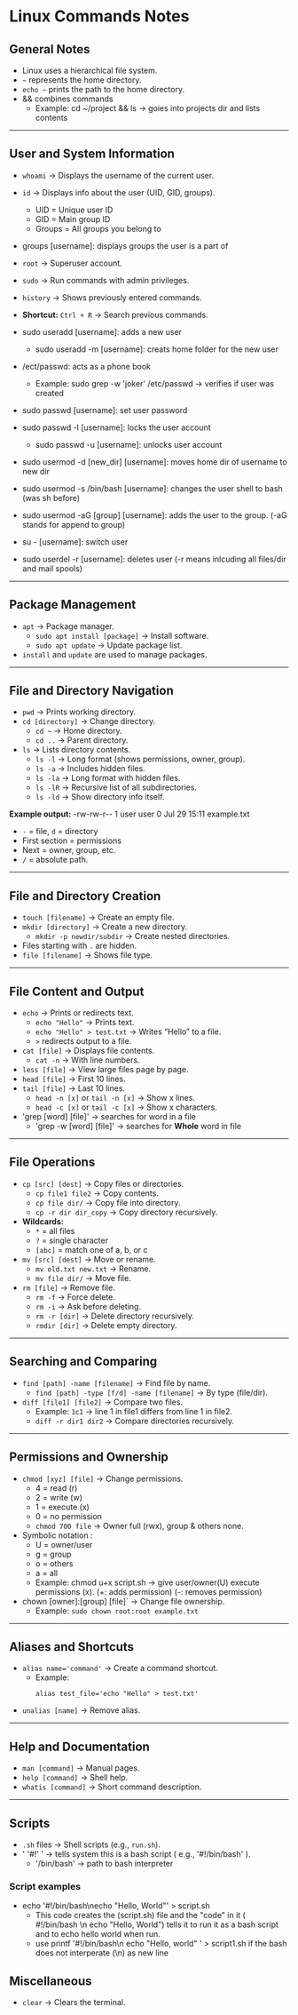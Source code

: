 # Linux Commands Notes

## General Notes
- Linux uses a hierarchical file system.
- `~` represents the home directory.
- `echo ~` prints the path to the home directory.
- && combines commands
  - Example: cd ~/project && ls -> goies into projects dir and lists contents  
---

## User and System Information
- `whoami` → Displays the username of the current user.  
- `id` → Displays info about the user (UID, GID, groups).  
  - UID = Unique user ID  
  - GID = Main group ID  
  - Groups = All groups you belong to
- groups [username]: displays groups the user is a part of  
- `root` → Superuser account.  
- `sudo` → Run commands with admin privileges.  
- `history` → Shows previously entered commands.  
- **Shortcut:** `Ctrl + R` → Search previous commands.

- sudo useradd [username]: adds a new user
  - sudo useradd -m [username]: creats home folder for the new user
- /ect/passwd: acts as a phone book
  - Example: sudo grep -w 'joker' /etc/passwd -> verifies if user was created
- sudo passwd [username]: set user password
- sudo passwd -l [username]: locks the user account
  -  sudo passwd -u  [username]: unlocks user account
- sudo usermod -d [new_dir] [username]: moves home dir of username to new dir
- sudo usermod -s /bin/bash [username]: changes the user shell to bash (was sh before)
- sudo usermod -aG [group] [username]: adds the user to the group. (-aG stands for append to group)
- su - [username]: switch user
- sudo userdel -r [username]: deletes user (-r means inlcuding all files/dir and mail spools)

---

## Package Management
- `apt` → Package manager.  
  - `sudo apt install [package]` → Install software.  
  - `sudo apt update` → Update package list.  
- `install` and `update` are used to manage packages.

---

## File and Directory Navigation
- `pwd` → Prints working directory.  
- `cd [directory]` → Change directory.  
  - `cd ~` → Home directory.  
  - `cd ..` → Parent directory.  
- `ls` → Lists directory contents.  
  - `ls -l` → Long format (shows permissions, owner, group).  
  - `ls -a` → Includes hidden files.  
  - `ls -la` → Long format with hidden files.  
  - `ls -lR` → Recursive list of all subdirectories.  
  - `ls -ld` → Show directory info itself.  

**Example output:**
-rw-rw-r-- 1 user user 0 Jul 29 15:11 example.txt

- `-` = file, `d` = directory  
- First section = permissions  
- Next = owner, group, etc.  
- `/` = absolute path.

---

## File and Directory Creation
- `touch [filename]` → Create an empty file.  
- `mkdir [directory]` → Create a new directory.  
  - `mkdir -p newdir/subdir` → Create nested directories.  
- Files starting with `.` are hidden.  
- `file [filename]` → Shows file type.

---

## File Content and Output
- `echo` → Prints or redirects text.  
  - `echo "Hello"` → Prints text.  
  - `echo "Hello" > test.txt` → Writes “Hello” to a file.  
  - `>` redirects output to a file.  
- `cat [file]` → Displays file contents.  
  - `cat -n` → With line numbers.  
- `less [file]` → View large files page by page.  
- `head [file]` → First 10 lines.  
- `tail [file]` → Last 10 lines.  
  - `head -n [x]` or `tail -n [x]` → Show x lines.  
  - `head -c [x]` or `tail -c [x]` → Show x characters.
- 'grep [word] [file]' -> searches for word in a file
  - 'grep -w [word] [file]' -> searches for **Whole** word in file 
---

## File Operations
- `cp [src] [dest]` → Copy files or directories.  
  - `cp file1 file2` → Copy contents.  
  - `cp file dir/` → Copy file into directory.  
  - `cp -r dir dir_copy` → Copy directory recursively.  
- **Wildcards:**  
  - `*` = all files  
  - `?` = single character  
  - `[abc]` = match one of a, b, or c  
- `mv [src] [dest]` → Move or rename.  
  - `mv old.txt new.txt` → Rename.  
  - `mv file dir/` → Move file.  
- `rm [file]` → Remove file.  
  - `rm -f` → Force delete.  
  - `rm -i` → Ask before deleting.  
  - `rm -r [dir]` → Delete directory recursively.  
  - `rmdir [dir]` → Delete empty directory.

---

## Searching and Comparing
- `find [path] -name [filename]` → Find file by name.  
  - `find [path] -type [f/d] -name [filename]` → By type (file/dir).  
- `diff [file1] [file2]` → Compare two files.  
  - Example: `1c1` → line 1 in file1 differs from line 1 in file2.  
  - `diff -r dir1 dir2` → Compare directories recursively.

---

## Permissions and Ownership
- `chmod [xyz] [file]` → Change permissions.  
  - 4 = read  (r)
  - 2 = write  (w)
  - 1 = execute  (x)
  - 0 = no permission  
  - `chmod 700 file` → Owner full (rwx), group & others none.  
- Symbolic notation :
  - U = owner/user
  - g = group
  - o = others
  - a = all
  - Example: chmod u+x script.sh -> give user/owner(U) execute permissions (x). (+: adds permission) (-: removes permission)
- chown [owner]:[group] [file]` → Change file ownership.  
  - Example: `sudo chown root:root example.txt`


---

## Aliases and Shortcuts
- `alias name='command'` → Create a command shortcut.  
  - Example:  
    ```
    alias test_file='echo "Hello" > test.txt'
    ```
- `unalias [name]` → Remove alias.

---

## Help and Documentation
- `man [command]` → Manual pages.  
- `help [command]` → Shell help.  
- `whatis [command]` → Short command description.

---

## Scripts
- `.sh` files → Shell scripts (e.g., `run.sh`).
- ' '#!' ' -> tells system this is a bash script ( e.g., '#!/bin/bash' ).
  -  '/bin/bash' -> path to bash interpreter
### Script examples 
- echo '#!/bin/bash\necho "Hello, World"' > script.sh
  - This code creates the (script.sh) file and the "code" in it ( #!/bin/bash \n echo "Hello, World") tells it to run it as a bash script and to echo hello world when run.
  - use printf '#!/bin/bash\n echo "Hello, world" ' > script1.sh if the bash does not interperate (\n) as new line  

## Miscellaneous
- `clear` → Clears the terminal.  
